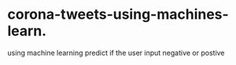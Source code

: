 # corona-tweets-using-machines-learn.
using machine learning predict if the user input negative or postive
